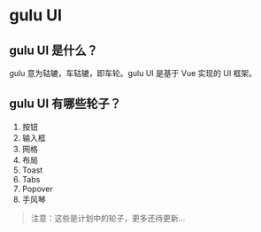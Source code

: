 # gulu UI

## gulu UI 是什么？
gulu 意为轱辘，车轱辘，即车轮。gulu UI 是基于 Vue 实现的 UI 框架。

## gulu UI 有哪些轮子？
1. 按钮
2. 输入框
3. 网格
4. 布局
5. Toast
6. Tabs
7. Popover
8. 手风琴

> 注意：这些是计划中的轮子，更多还待更新...





